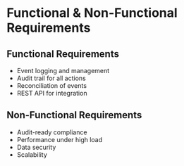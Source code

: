 # Functional & Non-Functional Requirements

## Functional Requirements

- Event logging and management
- Audit trail for all actions
- Reconciliation of events
- REST API for integration

## Non-Functional Requirements

- Audit-ready compliance
- Performance under high load
- Data security
- Scalability
